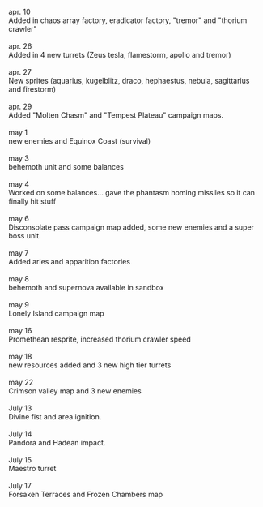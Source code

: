 

apr. 10
<br>
Added in chaos array factory, eradicator factory, "tremor" and "thorium crawler"
<br><br>
apr. 26
<br>
Added in 4 new turrets (Zeus tesla, flamestorm, apollo and tremor)
<br><br>
apr. 27
<br>
New sprites (aquarius, kugelblitz, draco, hephaestus, nebula, sagittarius and firestorm)
<br><br>
apr. 29
<br>
Added "Molten Chasm" and "Tempest Plateau" campaign maps.
<br><br>
may 1
<br>
new enemies and Equinox Coast (survival)
<br><br>
may 3
<br>
behemoth unit and some balances
<br><br>
may 4 
<br>
Worked on some balances... gave the phantasm homing missiles so it can finally hit stuff
<br><br>
may 6
<br>
Disconsolate pass campaign map added, some new enemies and a super boss unit.
<br><br>
may 7
<br>
Added aries and apparition factories
<br><br>
may 8
<br>
behemoth and supernova available in sandbox
<br><br>
may 9
<br>
Lonely Island campaign map
<br><br>
may 16
<br>
Promethean resprite, increased thorium crawler speed
<br><br>
may 18
<br>
new resources added and 3 new high tier turrets
<br><br>
may 22
<br>
Crimson valley map and 3 new enemies
<br><br>
July 13
<br>
Divine fist and area ignition.
<br><br>
July 14
<br>
Pandora and Hadean impact.
<br><br>
July 15
<br>
Maestro turret
<br><br>
July 17
<br>
Forsaken Terraces and Frozen Chambers map
